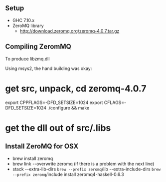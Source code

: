 Setup
----

 * GHC 7.10.x
 * ZeroMQ library
   - http://download.zeromq.org/zeromq-4.0.7.tar.gz

Compiling ZeromMQ
---

To produce libzmq.dll

Using msys2, the hand building was okay:

# get src, unpack, cd zeromq-4.0.7
export CPPFLAGS=-DFD_SETSIZE=1024
export CFLAGS=-DFD_SETSIZE=1024
./configure && make
# get the dll out of src/.libs

Install ZeroMQ for OSX
---

- brew install zeromq
- brew link --overwrite zeromq (if there is a problem with the next line)
- stack --extra-lib-dirs `brew --prefix zeromq`/lib --extra-include-dirs `brew --prefix zeromq`/include  install zeromq4-haskell-0.6.3 

